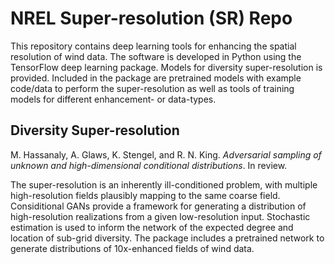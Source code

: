 

# NREL Super-resolution (SR) Repo

This repository contains deep learning tools for enhancing the spatial resolution of wind data. The software is developed in Python using the TensorFlow deep learning package. Models for diversity super-resolution is provided. Included in the package are pretrained models with example code/data to perform the super-resolution as well as tools of training models for different enhancement- or data-types.


## Diversity Super-resolution

M. Hassanaly, A. Glaws, K. Stengel, and R. N. King. <em>Adversarial sampling of unknown and high-dimensional conditional distributions</em>. In review.

The super-resolution is an inherently ill-conditioned problem, with multiple high-resolution fields plausibly mapping to the same coarse field. Considitional GANs provide a framework for generating a distribution of high-resolution realizations from a given low-resolution input. Stochastic estimation is used to inform the network of the expected degree and location of sub-grid diversity. The package includes a pretrained network to generate distributions of 10x-enhanced fields of wind data.


